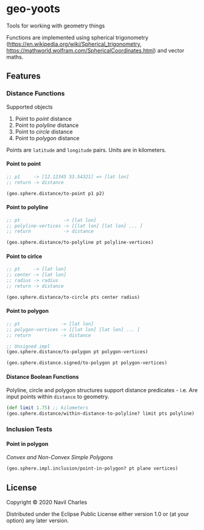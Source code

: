 # geo-yoots

Tools for working with geometry things

Functions are implemented using spherical trigonometry (https://en.wikipedia.org/wiki/Spherical_trigonometry, https://mathworld.wolfram.com/SphericalCoordinates.html)
and vector maths.

## Features

### Distance Functions

Supported objects
1. Point to *point* distance
2. Point to *polyline* distance
3. Point to *circle* distance
4. Point to *polygon* distance

Points are `latitude` and `longitude` pairs. Units are in kilometers.

#### Point to point

```clojure
;; p1     -> [12.12345 53.54321] => [lat lon]
;; return -> distance

(geo.sphere.distance/to-point p1 p2)
```

#### Point to polyline

```clojure
;; pt                -> [lat lon]
;; polyline-vertices -> [[lat lon] [lat lon] ... ]
;; return            -> distance

(geo.sphere.distance/to-polyline pt polyline-vertices)
```

#### Point to cirlce

```clojure
;; pt     -> [lat lon]
;; center -> [lat lon]
;; radius -> radius
;; return -> distance

(geo.sphere.distance/to-circle pts center radius)
```

#### Point to polygon

```clojure
;; pt               -> [lat lon]
;; polygon-vertices -> [[lat lon] [lat lon] ... ]
;; return           -> distance

;; Unsigned impl
(geo.sphere.distance/to-polygon pt polygon-vertices)

(geo.sphere.distance.signed/to-polygon pt polygon-vertices)
```

#### Distance Boolean Functions

Polyline, circle and polygon structures support distance predicates - i.e.
Are input points within `distance` to geometry.

```clojure
(def limit 1.75) ;; kilometers
(geo.sphere.distance/within-distance-to-polyline? limit pts polyline)
```

### Inclusion Tests

#### Point in polygon

*Convex and Non-Convex Simple Polygons*

```clojure
(geo.sphere.impl.inclusion/point-in-polygon? pt plane vertices)
```

## License

Copyright © 2020 Navil Charles

Distributed under the Eclipse Public License either version 1.0 or (at
your option) any later version.
